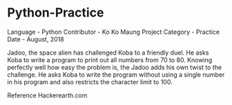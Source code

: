 # Python-Practice
Language          - Python
Contributor       - Ko Ko Maung
Project Category  - Practice
Date              - August, 2018



Jadoo, the space alien has challenged Koba to a friendly duel. He asks Koba to write a program to print out all numbers from 70 to 80. Knowing perfectly well how easy the problem is, the Jadoo adds his own twist to the challenge. He asks Koba to write the program without using a single number in his program and also restricts the character limit to 100.

Reference
Hackerearth.com
